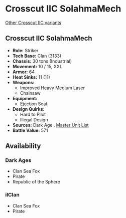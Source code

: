 # Crosscut IIC SolahmaMech 

[Other Crosscut IIC variants](../crosscut_iic.md) 

## Crosscut IIC SolahmaMech 

- **Role:** Striker 
- **Tech Base:** Clan (3133) 
- **Chassis:** 30 tons (Industrial) 
- **Movement:** 10 / 15, XXL 
- **Armor:** 64 
- **Heat Sinks:** 11 (11) 
- **Weapons:** 
  - Improved Heavy Medium Laser 
  - Chainsaw 
- **Equipment:** 
  - Ejection Seat 
- **Design Quirks:** 
  - Hard to Pilot 
  - Illegal Design 
- **Sources:** Dark Age , [Master Unit List](http://masterunitlist.info/Unit/Details/8099) 
- **Battle Value:** 571 

## Availability 

### Dark Ages 

- Clan Sea Fox 
- Pirate 
- Republic of the Sphere 

### ilClan 

- Clan Sea Fox 
- Pirate 

